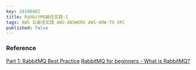 ```yaml
---
key: 20190402
title: RabbitMQ最佳实践-1
tags: AWS 云最佳实践 AWS-ANSWERS AWS-HOW-TO VPC 
published: false
---
```




### Reference
[Part 1: RabbitMQ Best Practice](https://www.cloudamqp.com/blog/2017-12-29-part1-rabbitmq-best-practice.html)
[RabbitMQ for beginners - What is RabbitMQ?](https://www.cloudamqp.com/blog/2015-05-18-part1-rabbitmq-for-beginners-what-is-rabbitmq.html)

